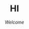 <html>

<head>
  
 <style>
h1 {text-align: center;}
p {text-align: center;}
</style>
  
<title> awesome website </title>

</head>

<body>
  
  <h1> <strong>HI</strong> </h1>
  <p> <i>Welcome</i> </p>
  
</body>

<html>
